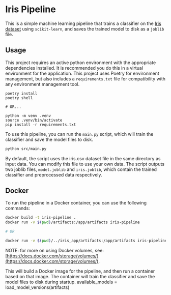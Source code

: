 # Iris Pipeline

This is a simple machine learning pipeline that trains a classifier on the [Iris dataset](https://archive.ics.uci.edu/ml/datasets/iris) using `scikit-learn`, and saves the trained model to disk as a `joblib` file.

## Usage

This project requires an active python environment with the appropriate dependencies installed. It is recommended you do this in a virtual environment for the application. This project uses Poetry for environment management, but also includes a `requirements.txt` file for compatibility with any environment management tool.

```shell
poetry install
poetry shell

# OR...

python -m venv .venv
source .venv/bin/activate
pip install -r requirements.txt
```

To use this pipeline, you can run the `main.py` script, which will train the classifier and save the model files to disk.

```bash
python src/main.py
```

By default, the script uses the iris.csv dataset file in the same directory as input data. You can modify this file to use your own data. The script outputs two joblib files, `model.joblib` and `iris.joblib`, which contain the trained classifier and preprocessed data respectively.

## Docker

To run the pipeline in a Docker container, you can use the following commands:

```bash
docker build -t iris-pipeline .
docker run -v $(pwd)/artifacts:/app/artifacts iris-pipeline

# OR

docker run -v $(pwd)/../iris_app/artifacts:/app/artifacts iris-pipeline
```

NOTE: for more on using Docker volumes, see: [https://docs.docker.com/storage/volumes/](https://docs.docker.com/storage/volumes/).

This will build a Docker image for the pipeline, and then run a container based on that image. The container will train the classifier and save the model files to disk during startup.
available_models = load_model_versions(artifacts)
